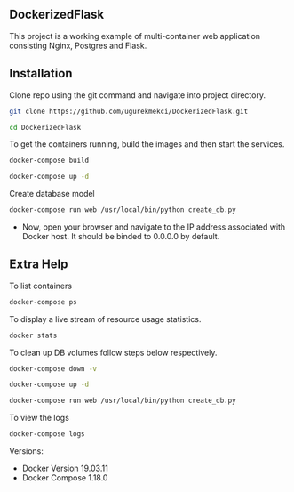## DockerizedFlask

This project is a working example of multi-container web application consisting Nginx, Postgres and Flask.

## Installation

Clone repo using the git command and navigate into project directory.

```bash
git clone https://github.com/ugurekmekci/DockerizedFlask.git

cd DockerizedFlask
```

To get the containers running, build the images and then start the services.

```bash
docker-compose build

docker-compose up -d
```

Create database model

```bash
docker-compose run web /usr/local/bin/python create_db.py
```
- Now, open your browser and navigate to the IP address associated with Docker host. It should be binded to 0.0.0.0 by default.

## Extra Help
To list containers

```bash
docker-compose ps
```

To display a live stream of resource usage statistics.

```bash
docker stats
```

To clean up DB volumes follow steps below respectively.

```bash
docker-compose down -v

docker-compose up -d

docker-compose run web /usr/local/bin/python create_db.py
```

To view the logs
```bash
docker-compose logs
```


Versions:

- Docker Version 19.03.11
- Docker Compose 1.18.0

